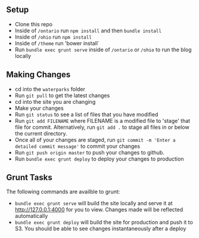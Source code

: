 ## Setup

- Clone this repo
- Inside of `/ontario` run `npm install` and then `bundle install`
- Inside of `/ohio` run `npm install`
- Inside of `/theme` run 'bower install`
- Run `bundle exec grunt serve` inside of `/ontario` or `/ohio` to run the blog locally

## Making Changes

- cd into the `waterparks` folder
- Run `git pull` to get the latest changes
- cd into the site you are changing
- Make your changes
- Run `git status` to see a list of files that you have modified
- Run `git add FILENAME` where FILENAME is a modified file to 'stage' that file for commit. Alternatively, run `git add .` to stage all files in or below the current directory.
- Once all of your changes are staged, run `git commit -m 'Enter a detailed commit message'` to commit your changes
- Run `git push origin master` to push your changes to github.
- Run `bundle exec grunt deploy` to deploy your changes to production

## Grunt Tasks

The following commands are availble to grunt:
  - `bundle exec grunt serve` will build the site locally and serve it at http://127.0.0.1:4000 for you to view. Changes made will be reflected automatically
  - `bundle exec grunt deploy` will build the site for production and push it to S3. You should be able to see changes instantaneously after a deploy

